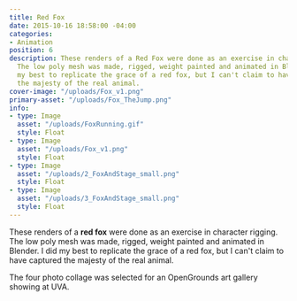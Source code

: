 ```yaml
---
title: Red Fox
date: 2015-10-16 18:58:00 -04:00
categories:
- Animation
position: 6
description: These renders of a Red Fox were done as an exercise in character rigging.
  The low poly mesh was made, rigged, weight painted and animated in Blender. I did
  my best to replicate the grace of a red fox, but I can't claim to have captured
  the majesty of the real animal.
cover-image: "/uploads/Fox_v1.png"
primary-asset: "/uploads/Fox_TheJump.png"
info:
- type: Image
  asset: "/uploads/FoxRunning.gif"
  style: Float
- type: Image
  asset: "/uploads/Fox_v1.png"
  style: Float
- type: Image
  asset: "/uploads/2_FoxAndStage_small.png"
  style: Float
- type: Image
  asset: "/uploads/3_FoxAndStage_small.png"
  style: Float
---
```


These renders of a **red fox** were done as an exercise in character rigging. The low poly mesh was made, rigged, weight painted and animated in Blender. I did my best to replicate the grace of a red fox, but I can't claim to have captured the majesty of the real animal.

The four photo collage was selected for an OpenGrounds art gallery showing at UVA.